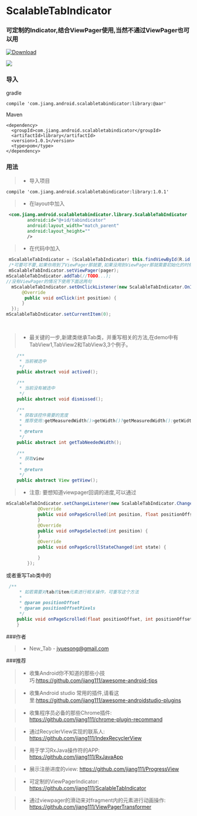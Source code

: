 # ScalableTabIndicator
### 可定制的Indicator,结合ViewPager使用,当然不通过ViewPager也可以用
[ ![Download](https://api.bintray.com/packages/yuesong/maven/ScalableTabIndicator/images/download.svg) ](https://bintray.com/yuesong/maven/ScalableTabIndicator/_latestVersion)



![](https://raw.githubusercontent.com/jiang111/ScalableTabIndicator/master/art/7.gif)


### 导入
gradle
```
compile 'com.jiang.android.scalabletabindicator:library:@aar'

```


Maven
```
<dependency>
  <groupId>com.jiang.android.scalabletabindicator</groupId>
  <artifactId>library</artifactId>
  <version>1.0.1</version>
  <type>pom</type>
</dependency>
```

### 用法

>* 导入项目

  ```
  compile 'com.jiang.android.scalabletabindicator:library:1.0.1'
  
  ```

>* 在layout中加入

  ```xml
   <com.jiang.android.scalabletabindicator.library.ScalableTabIndicator
          android:id="@+id/tabindicator"
          android:layout_width="match_parent"
          android:layout_height=""
          />
  ```

>* 在代码中加入

  ```java
   mScalableTabIndicator = (ScalableTabIndicator) this.findViewById(R.id.tabindicator);
   /*可要可不要,如果你用到了ViewPager那就要,如果没用到ViewPager那就需要初始化的时候调用mScalableTabIndicator.setCurrentIte m(0);然后mScalableTabIndicator需要实现OnItemClickListener接口 */
   mScalableTabIndicator.setViewPager(pager); 
  mScalableTabIndicator.addTab(//TODO...);
  //没有ViewPager的情况下使用下面这两句
    mScalableTabIndicator.setOnClickListener(new ScalableTabIndicator.OnItemClickListener() {
        @Override
         public void onClick(int position) {
        }
    });
  mScalableTabIndicator.setCurrentItem(0);
    
    
  ```

>* 最关键的一步,新建类继承Tab类，并重写相关的方法,在demo中有TabView1,TabView2和TabView3,3个例子。

  ```java
      /**
       * 当前被选中
       */
      public abstract void actived();
  
      /**
       * 当前没有被选中
       */
      public abstract void dismissed();
  
      /**
       * 获取该控件需要的宽度
       * 推荐使用:getMeasuredWidth()>getWidth()?getMeasuredWidth():getWidth()
       *
       * @return
       */
      public abstract int getTabNeededWidth();
  
      /**
       * 获取view
       *
       * @return
       */
      public abstract View getView();
  
  ```
>* 注意: 要想知道viewpager回调的进度,可以通过

```java
mScalableTabIndicator.setChangeListener(new ScalableTabIndicator.ChangeListener() {
            @Override
            public void onPageScrolled(int position, float positionOffset, int positionOffsetPixels) {
            }
            @Override
            public void onPageSelected(int position) {
            }
            @Override
            public void onPageScrollStateChanged(int state) {

            }
        });
```

或者重写Tab类中的

```java
 /**
     * 如若需要对tab的item元素进行相关操作，可重写这个方法
     *
     * @param positionOffset
     * @param positionOffsetPixels
     */
    public void onPageScrolled(float positionOffset, int positionOffsetPixels) {
    }
```

###作者
>* New_Tab - <jyuesong@gmail.com>

###推荐

>* 收集Android你不知道的那些小技巧:https://github.com/jiang111/awesome-android-tips

>* 收集Android studio 常用的插件,请看这里:https://github.com/jiang111/awesome-androidstudio-plugins

>* 收集程序员必备的那些Chrome插件: https://github.com/jiang111/chrome-plugin-recommand

>* 通过RecyclerView实现的联系人: https://github.com/jiang111/IndexRecyclerView

>* 用于学习RxJava操作符的APP: https://github.com/jiang111/RxJavaApp

>* 展示注册进度的view: https://github.com/jiang111/ProgressView

>* 可定制的ViewPagerIndicator: https://github.com/jiang111/ScalableTabIndicator

>* 通过viewpager的滑动来对fragment内的元素进行动画操作: https://github.com/jiang111/ViewPagerTransformer

